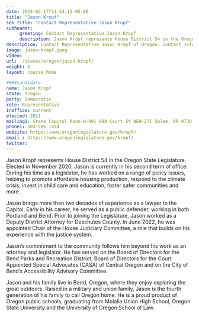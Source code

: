 ```yaml
---
date: 2024-02-17T11:54:12-05:00
title: "Jason Kropf"
seo_title: "contact Representative Jason Kropf"
subheader:
     greeting: Contact Representative Jason Kropf
     description: Jason Kropf represents House District 54 in the Oregon State Legislature. Elected in November 2020, Jason is currently in his second term of office. During his time as a legislator, he has worked on a range of policy issues, helping to promote affordable housing production, respond to the climate crisis, invest in child care and education, foster safer communities and more.
description: Contact Representative Jason Kropf of Oregon. Contact information for Jason Kropf includes email address, phone number, and mailing address.
image: jason-kropf.jpeg
video:
url:  /states/oregon/jason-kropf/
weight: 1
layout: course_home

####candidate
name: Jason Kropf
state: Oregon
party: Democratic
role: Representative
inoffice: current
elected: 2021
mailing1: State Capitol Room H-491 900 Court St NEH-271 Salem, OR 97301
phone1: 503-986-1454
website: https://www.oregonlegislature.gov/kropf/
email : https://www.oregonlegislature.gov/kropf/
twitter:
---
```


Jason Kropf represents House District 54 in the Oregon State Legislature. Elected in November 2020, Jason is currently in his second term of office. During his time as a legislator, he has worked on a range of policy issues, helping to promote affordable housing production, respond to the climate crisis, invest in child care and education, foster safer communities and more.​

Jason brings more than two decades of experience as a lawyer to the Capitol. Early in his career, he served as a public defender, working in both Portland and Bend. Prior to joining the Legislature, Jason worked as a Deputy District Attorney for Deschutes County. In June 2022, he was appointed Chair of the House Judiciary Committee, a role that builds on his experience with the justice system.


Jason’s commitment to the community follows him beyond his work as an attorney and legislator. He has served on the Board of Directors for the Bend Parks and Recreation District, Board of Directors for the Court Appointed Special Advocates (CASA) of Central Oregon and on the City of Bend’s Accessibility Advisory Committee.


Jason and his family live in Bend, Oregon, where they enjoy exploring the great outdoors. Raised in a military and union family, Jason is the fourth generation of his family to call Oregon home. He is a proud product of Oregon public schools, graduating from Molalla Union High School, Oregon State University and the University of Oregon School of Law.​
